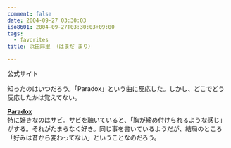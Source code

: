 ```yaml
---
comment: false
date: 2004-09-27 03:30:03
iso8601: 2004-09-27T03:30:03+09:00
tags:
  - favorites
title: 浜田麻里 （はまだ まり）

---
```


<div class="entry-body">
  <p>公式サイト</p>

  <p>知ったのはいつだろう。「Paradox」という曲に反応した。しかし、どこでどう反応したかは覚えてない。</p>

  <p><strong><a href="http://www.amazon.co.jp/exec/obidos/ASIN/B00005GTEY/nqounet-22/ref=nosim/" name="amazletlink" id="amazletlink">Paradox</a></strong> <br />
    特に好きなのはサビ。サビを聴いていると、「胸が締め付けられるような感じ」がする。それがたまらなく好き。同じ事を書いているようだが、結局のところ「好みは昔から変わってない」ということなのだろう。</p>
</div>
